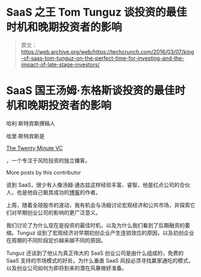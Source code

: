 # SaaS 之王 Tom Tunguz 谈投资的最佳时机和晚期投资者的影响 

> 原文：<https://web.archive.org/web/https://techcrunch.com/2016/03/07/king-of-saas-tom-tunguz-on-the-perfect-time-for-investing-and-the-impact-of-late-stage-investors/>

# SaaS 国王汤姆·东格斯谈投资的最佳时机和晚期投资者的影响

哈利·斯特宾斯撰稿人

哈里·斯特宾斯是

[The Twenty Minute VC](https://web.archive.org/web/20221129225137/http://www.thetwentyminutevc.com/)

，一个专注于风险投资的独立播客。

More posts by this contributor

说到 SaaS，很少有人像汤姆·通古兹这样经验丰富、睿智，他是红点公司的合伙人，也是他自己极其成功的[博客](https://web.archive.org/web/20221129225137/http://tomtunguz.com/)的作者。

上周，随着全球股市的波动，我有机会与汤姆讨论宏观经济和公共市场，并探索它们对早期创业公司的影响的更广泛意义。

我们讨论了为什么现在是投资的最佳时机，以及为什么我们看到了后期融资的萎缩。Tunguz 谈到了宏观经济对早期初创企业产生连锁效应的原因，以及初创企业在周期的不同阶段定价越来越不同的原因。

Tunguz 还谈到了他认为真正伟大的 SaaS 创业公司是由什么组成的，免费的 SaaS 支持的市场模式的好处，为什么垂直 SaaS 风投必须寻找赢家通吃的模式，以及创业公司如何为即将到来的潜在风暴做好准备。